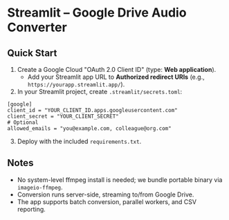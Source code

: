 
# Streamlit – Google Drive Audio Converter

## Quick Start

1. Create a Google Cloud "OAuth 2.0 Client ID" (type: **Web application**).
   - Add your Streamlit app URL to **Authorized redirect URIs** (e.g., `https://yourapp.streamlit.app/`).
2. In your Streamlit project, create `.streamlit/secrets.toml`:

```
[google]
client_id = "YOUR_CLIENT_ID.apps.googleusercontent.com"
client_secret = "YOUR_CLIENT_SECRET"
# Optional
allowed_emails = "you@example.com, colleague@org.com"
```

3. Deploy with the included `requirements.txt`.

## Notes

- No system-level ffmpeg install is needed; we bundle portable binary via `imageio-ffmpeg`.
- Conversion runs server-side, streaming to/from Google Drive.
- The app supports batch conversion, parallel workers, and CSV reporting.
